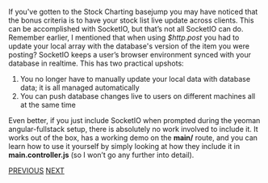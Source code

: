 If you've gotten to the Stock Charting basejump you may have noticed that the bonus criteria is to have your stock list live update across clients. This can be accomplished with SocketIO, but that’s not all SocketIO can do. Remember earlier, I mentioned that when using *$http.post* you had to update your local array with the database's version of the item you were posting? SocketIO keeps a user’s browser environment synced with your database in realtime. This has two practical upshots:  

1. You no longer have to manually update your local data with database data; it is all managed automatically
2. You can push database changes live to users on different machines all at the same time  

Even better, if you just include SocketIO when prompted during the yeoman angular-fullstack setup, there is absolutely no work involved to include it. It works out of the box, has a working demo on the **main/** route, and you can learn how to use it yourself by simply looking at how they include it in **main.controller.js** (so I won’t go any further into detail).

[PREVIOUS](https://github.com/FreeCodeCamp/FreeCodeCamp/wiki/isLoggedInAsync())
[NEXT](https://github.com/FreeCodeCamp/FreeCodeCamp/wiki/Epilogue)